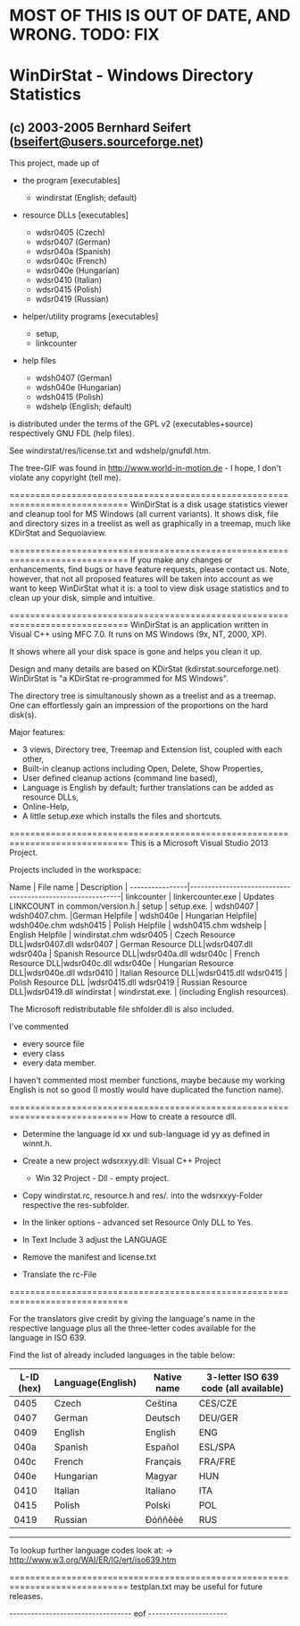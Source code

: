 # MOST OF THIS IS OUT OF DATE, AND WRONG. TODO: FIX


# WinDirStat - Windows Directory Statistics
## (c) 2003-2005 Bernhard Seifert (bseifert@users.sourceforge.net)


This project, made up of
- the program [executables]
  - windirstat (English; default)

- resource DLLs [executables]
  - wdsr0405 (Czech)
  - wdsr0407 (German)
  - wdsr040a (Spanish)
  - wdsr040c (French)
  - wdsr040e (Hungarian)
  - wdsr0410 (Italian)
  - wdsr0415 (Polish)
  - wdsr0419 (Russian)

- helper/utility programs [executables]
  - setup,
  - linkcounter

- help files

  - wdsh0407 (German)
  - wdsh040e (Hungarian)
  - wdsh0415 (Polish)
  - wdshelp (English; default)

is distributed under the terms of the GPL v2 (executables+source)
respectively GNU FDL (help files).

See windirstat/res/license.txt and wdshelp/gnufdl.htm.

The tree-GIF was found in http://www.world-in-motion.de - I hope, I
don't violate any copyright (tell me).


=============================================================================
WinDirStat is a disk usage statistics viewer and cleanup tool for MS Windows
(all current variants). It shows disk, file and directory sizes in a treelist
as well as graphically in a treemap, much like KDirStat and Sequoiaview.


=============================================================================
If you make any changes or enhancements, find bugs or have feature requests,
please contact us. Note, however, that not all proposed features will be
taken into account as we want to keep WinDirStat what it is: a tool to view
disk usage statistics and to clean up your disk, simple and intuitive.


=============================================================================
WinDirStat is an application written in Visual C++ using MFC 7.0.
It runs on MS Windows (9x, NT, 2000, XP).

It shows where all your disk space is gone and helps you clean it up.

Design and many details are based on KDirStat (kdirstat.sourceforge.net).
WinDirStat is "a KDirStat re-programmed for MS Windows".

The directory tree is simultanously shown as a treelist and as a treemap.
One can effortlessly gain an impression of the proportions on the hard disk(s).

Major features:
* 3 views, Directory tree, Treemap and Extension list, coupled with each other,
* Built-in cleanup actions including Open, Delete, Show Properties,
* User defined cleanup actions (command line based),
* Language is English by default; further translations can be added as resource DLLs,
* Online-Help,
* A little setup.exe which installs the files and shortcuts.


=============================================================================
This is a Microsoft Visual Studio 2013 Project.

Projects included in the workspace:

 Name           | File name         | Description                           |
----------------|-----------------------------------------------------------|
 linkcounter	| linkercounter.exe | Updates LINKCOUNT in common/version.h.|
 setup		| setup.exe.        |
 wdsh0407	| wdsh0407.chm.     |German Helpfile   | 
 wdsh040e	| Hungarian Helpfile| wdsh040e.chm
 wdsh0415	| Polish Helpfile   | wdsh0415.chm
 wdshelp		| English Helpfile  | windirstat.chm
 wdsr0405	| Czech Resource DLL|wdsr0407.dll
 wdsr0407	| German Resource DLL|wdsr0407.dll
 wdsr040a	| Spanish Resource DLL|wdsr040a.dll
 wdsr040c	| French Resource DLL|wdsr040c.dll
 wdsr040e	| Hungarian Resource DLL|wdsr040e.dll
 wdsr0410	| Italian Resource DLL|wdsr0415.dll
 wdsr0415	| Polish Resource DLL |wdsr0415.dll
 wdsr0419	| Russian Resource DLL|wdsr0419.dll
 windirstat	| windirstat.exe.     | (including English resources).

The Microsoft redistributable file shfolder.dll is also included.

I've commented
- every source file
- every class
- every data member.

I haven't commented most member functions, maybe because my working English is not so good (I mostly would have duplicated the function name).

=============================================================================
How to create a resource dll.

* Determine the language id xx und sub-language id yy as defined in winnt.h.

* Create a new project wdsrxxyy.dll: Visual C++ Project
  - Win 32 Project - Dll - empty project.

* Copy windirstat.rc, resource.h and res/*.* into the
  wdsrxxyy-Folder respective the res-subfolder.

* In the linker options - advanced set Resource Only DLL to Yes.

* In Text Include 3 adjust the LANGUAGE

* Remove the manifest and license.txt

* Translate the rc-File

=============================================================================

For the translators give credit by giving the language's name in the respective language plus all the three-letter codes available for the language in ISO 639.

Find the list of already included languages in the table below:

 
 L-ID (hex)|Language(English)|Native name|3-letter ISO 639 code (all available)|
-----------|-----------------|-----------|-------------------------------------|
 0405      | Czech           | Ceština   | CES/CZE                             |
 0407      | German          | Deutsch   | DEU/GER                             |
 0409      | English         | English   | ENG                                 |
 040a      | Spanish         | Español   | ESL/SPA                             |
 040c      | French          | Français  | FRA/FRE                             |
 040e      | Hungarian       | Magyar    | HUN                                 |
 0410      | Italian         | Italiano  | ITA                                 |
 0415      | Polish          | Polski    | POL                                 |
 0419      | Russian         | Ðóññêèé   | RUS                                 |
 ------------------------------------------------------------------------------

To lookup further language codes look at:
-> http://www.w3.org/WAI/ER/IG/ert/iso639.htm

=============================================================================
testplan.txt may be useful for future releases.

---------------------------------- eof ----------------------
